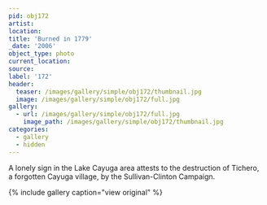 ```yaml
---
pid: obj172
artist:
location:
title: 'Burned in 1779'
_date: '2006'
object_type: photo
current_location:
source:
label: '172'
header:
  teaser: /images/gallery/simple/obj172/thumbnail.jpg
  image: /images/gallery/simple/obj172/full.jpg
gallery:
  - url: /images/gallery/simple/obj172/full.jpg
    image_path: /images/gallery/simple/obj172/thumbnail.jpg
categories:
  - gallery
  - hidden
---
```

A lonely sign in the Lake Cayuga area attests to the destruction of Tichero, a forgotten Cayuga village, by the Sullivan-Clinton Campaign.

{% include gallery caption="view original" %}
